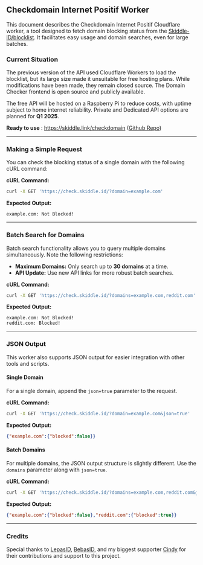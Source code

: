 ## Checkdomain Internet Positif Worker
This document describes the Checkdomain Internet Positif Cloudflare worker, a tool designed to fetch domain blocking status from the [Skiddle-ID/blocklist](https://github.com/Skiddle-ID/blocklist). It facilitates easy usage and domain searches, even for large batches.

### Current Situation
The previous version of the API used Cloudflare Workers to load the blocklist, but its large size made it unsuitable for free hosting plans. While modifications have been made, they remain closed source. The Domain Checker frontend is open source and publicly available.

The free API will be hosted on a Raspberry Pi to reduce costs, with uptime subject to home internet reliability. Private and Dedicated API options are planned for **Q1 2025**.

**Ready to use** : https://skiddle.link/checkdomain ([Github Repo](https://github.com/Skiddle-ID/domainchecker))

---

### Making a Simple Request
You can check the blocking status of a single domain with the following cURL command:

**cURL Command:**
```bash
curl -X GET 'https://check.skiddle.id/?domain=example.com'
```

**Expected Output:**
```
example.com: Not Blocked!
```

---

### Batch Search for Domains
Batch search functionality allows you to query multiple domains simultaneously. Note the following restrictions:
- **Maximum Domains:** Only search up to **30 domains** at a time. 
- **API Update:** Use new API links for more robust batch searches.

**cURL Command:**
```bash
curl -X GET 'https://check.skiddle.id/?domains=example.com,reddit.com'
```

**Expected Output:**
```
example.com: Not Blocked!
reddit.com: Blocked!
```

---

### JSON Output
This worker also supports JSON output for easier integration with other tools and scripts.

#### Single Domain
For a single domain, append the `json=true` parameter to the request.

**cURL Command:**
```bash
curl -X GET 'https://check.skiddle.id/?domain=example.com&json=true'
```

**Expected Output:**
```json
{"example.com":{"blocked":false}}
```

#### Batch Domains
For multiple domains, the JSON output structure is slightly different. Use the `domains` parameter along with `json=true`.

**cURL Command:**
```bash
curl -X GET 'https://check.skiddle.id/?domains=example.com,reddit.com&json=true'
```

**Expected Output:**
```json
{"example.com":{"blocked":false},"reddit.com":{"blocked":true}}
```

---

### Credits
Special thanks to [LepasID](https://github.com/lepasid), [BebasID](https://github.com/bebasid), and my biggest supporter [Cindy](https://mastodon.online/@JCPatravee) for their contributions and support to this project.
